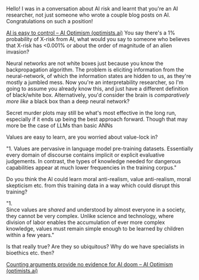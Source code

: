 

Hello! I was in a conversation about AI risk and learnt that you're an AI researcher, not just someone who wrote a couple blog posts on AI. Congratulations on such a position! 

[AI is easy to control – AI Optimism (optimists.ai)](https://optimists.ai/2023/11/28/ai-is-easy-to-control/)
You say there's a 1% probability of X-risk from AI, what would you say to someone who believes that X-risk has <0.001% or about the order of magnitude of an alien invasion?

Neural networks are not white boxes just because you know the backpropagation algorithm. The problem is eliciting information from the neural-network, of which the information states are hidden to us, as they're mostly a jumbled mess. Now you're an interpretability researcher, so I'm going to assume you already know this, and just have a different definition of black/white box. Alternatively, you'd consider the brain is *comparatively more like* a black box than a deep neural network?

Secret murder plots may still be what's most effective in the long run, especially if it ends up being the best approach forward. Though that may more be the case of LLMs than basic ANNs 

Values are easy to learn, are you worried about value-lock in?

"1. Values are pervasive in language model pre-training datasets. Essentially every domain of discourse contains implicit or explicit evaluative judgements. In contrast, the types of knowledge needed for dangerous capabilities appear at much lower frequencies in the training corpus."

Do you think the AI could learn moral anti-realism, value anti-realism, moral skepticism etc. from this training data in a way which could disrupt this training? 

"1.   
    Since values are _shared_ and understood by almost everyone in a society, they cannot be very complex. Unlike science and technology, where division of labor enables the accumulation of ever more complex knowledge, values must remain simple enough to be learned by children within a few years."
    
Is that really true? Are they so ubiquitous? Why do we have specialists in bioethics etc. then?




[Counting arguments provide no evidence for AI doom – AI Optimism (optimists.ai)](https://optimists.ai/2024/02/27/counting-arguments-provide-no-evidence-for-ai-doom/)






